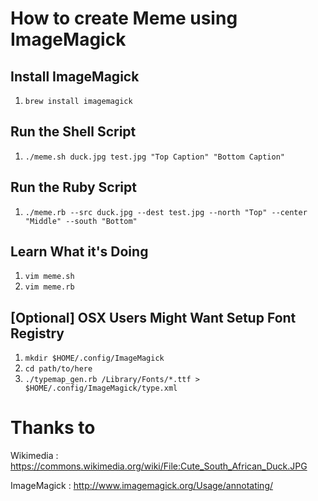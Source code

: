 # How to create Meme using ImageMagick

## Install ImageMagick
 1. `brew install imagemagick`

## Run the Shell Script
 1. `./meme.sh duck.jpg test.jpg "Top Caption" "Bottom Caption"`
 
## Run the Ruby Script
 1. `./meme.rb --src duck.jpg --dest test.jpg --north "Top" --center "Middle" --south "Bottom"`

## Learn What it's Doing
 1. `vim meme.sh`
 2. `vim meme.rb`

## [Optional] OSX Users Might Want Setup Font Registry
 1. `mkdir $HOME/.config/ImageMagick`
 2. `cd path/to/here`
 3. `./typemap_gen.rb /Library/Fonts/*.ttf > $HOME/.config/ImageMagick/type.xml`


# Thanks to
Wikimedia
:  https://commons.wikimedia.org/wiki/File:Cute_South_African_Duck.JPG

ImageMagick
:  http://www.imagemagick.org/Usage/annotating/